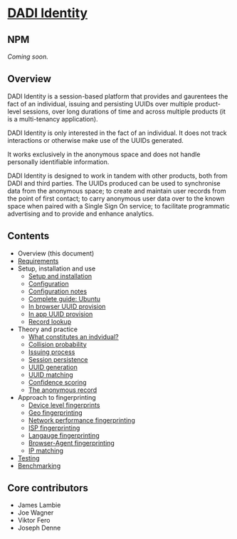 # [DADI Identity](https://github.com/dadi/identity)

## NPM

_Coming soon._

## Overview

DADI Identity is a session-based platform that provides and gaurentees the fact of an individual, issuing and persisting UUIDs over multiple product-level sessions, over long durations of time and across multiple products (it is a multi-tenancy application).

DADI Identity is only interested in the fact of an individual. It does not track interactions or otherwise make use of the UUIDs generated.

It works exclusively in the anonymous space and does not handle personally identifiable information.

DADI Identity is designed to work in tandem with other products, both from DADI and third parties. The UUIDs produced can be used to synchronise data from the anonymous space; to create and maintain user records from the point of first contact; to carry anonymous user data over to the known space when paired with a Single Sign On service; to facilitate programmatic advertising and to provide and enhance analytics.

## Contents

* Overview (this document)
* [Requirements](./requirements.md)
* Setup, installation and use
	* [Setup and installation](./setupAndInstallation.md)
	* [Configuration](./configuration.md)
	* [Configuration notes](./configurationNotes.md)
	* [Complete guide: Ubuntu](./installGuide.ubuntu.md)
	* [In browser UUID provision](./inBroswer.md)
	* [In app UUID provision](./inApp.md)
	* [Record lookup](./recordLookup.md)
* Theory and practice
	* [What constitutes an indvidual?](./theIndividual.md)
	* [Collision probability](./collisionProbability.md)
	* [Issuing process](./issuingProcess.md)
	* [Session persistence](./sessionPersistence.md)
	* [UUID generation](./uuidGeneration.md)
	* [UUID matching](./uuidMatching.md)
	* [Confidence scoring](./confidenceScoring.md)
	* [The anonymous record](./anonymousRecord.md)
* Approach to fingerprinting
	* [Device level fingerprints](./deviceFingerprint.md)
	* [Geo fingerprinting](./geoFingerprint.md)
	* [Network performance fingerprinting](./networkFingerprint.md)
	* [ISP fingerprinting](./ispFingerprint.md)
	* [Langauge fingerprinting](./languageFingerprint.md)
	* [Browser-Agent fingerprinting](./browserAgentFingerprint.md)
	* [IP matching](./ipMatching.md)
* [Testing](./testing.md)
* [Benchmarking](./benchmarking.md)

## Core contributors

* James Lambie
* Joe Wagner
* Viktor Fero
* Joseph Denne